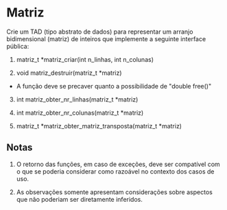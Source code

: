 # Matriz

Crie um TAD (tipo abstrato de dados) para representar um arranjo bidimensional (matriz) de
inteiros que implemente a seguinte interface pública:

1. matriz_t *matriz_criar(int n_linhas, int n_colunas)  

2. void matriz_destruir(matriz_t *matriz)
  * A função deve se precaver quanto a possibilidade de "double free()"

3. int matriz_obter_nr_linhas(matriz_t *matriz)

4. int matriz_obter_nr_colunas(matriz_t *matriz)

5. matriz_t *matriz_obter_matriz_transposta(matriz_t *matriz)
  
## Notas

1. O retorno das funções, em caso de exceções, deve ser compatível com o que se
   poderia considerar como razoável no contexto dos casos de uso.

2. As observações somente apresentam considerações sobre aspectos que não poderiam
   ser diretamente inferidos.
